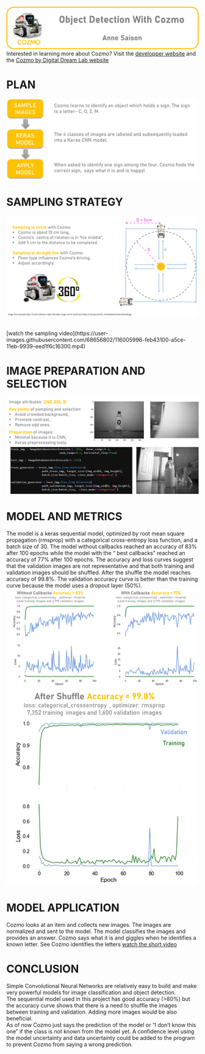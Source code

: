 ![](04_Documentation/Images/COZMO_Title.png)
<br>
Interested in learning more about Cozmo? Visit the [developper website](https://developer.anki.com/)   and the [Cozmo by Digital Dream Lab website](https://www.digitaldreamlabs.com/pages/cozmo)
<br>

# PLAN

![.](04_Documentation/Images/plan.png)
<br>

# SAMPLING STRATEGY

![](04_Documentation/Images/samplingstrategy.png)

<br>
[watch the sampling video](https://user-images.githubusercontent.com/68656802/116005996-feb43100-a5ce-11eb-9939-eed1f6c16300.mp4)

<br>

# IMAGE PREPARATION AND SELECTION

![](04_Documentation/Images/imageselection.png)

# MODEL AND METRICS
The model is a keras sequential model, optimized by root mean square propagation (rmsprop) with a categorical cross-entropy loss function, and a batch size of 30. The model without callbacks reached an accuracy of 83% after 100 epochs while the model with the “ best callbacks” reached an accuracy of 77% after 100 epochs. The accuracy and loss curves suggest that the validation images are not representative and that both training and validation images should be shuffled. After the shuffle the model reaches accuracy of 99.8%. The validation accuracy curve is better than the training curve because the model uses a dropout layer (50%).
![](04_Documentation/Images/Metrics.png)
![](04_Documentation/Images/Modelshufflesmall.png)



# MODEL APPLICATION
Cozmo looks at an item and collects new images. The images are normalized and sent to the model. The model classifies the images and provides an answer. Cozmo says what it is and giggles when he identifies a known letter. 
See Cozmo identifies the letters [watch the short video](https://user-images.githubusercontent.com/68656802/116006287-34a5e500-a5d0-11eb-9ae3-0532ad4bb0c6.mp4)

# CONCLUSION
Simple Convolutional Neural Networks are relatively easy to build and make very powerful models for image classification and object detection.
<br>
The sequential model used in this project has good accuracy (>80%) but the accuracy curve shows that there is a need to shuffle the images between training and validation. Adding more images would be also beneficial.
<br>
As of now Cozmo just says the prediction of the model or “I don’t know this one” if the class is not known from the model yet. A confidence level using the model uncertainty and data uncertainty could be added to the program to prevent Cozmo from saying a wrong prediction.
